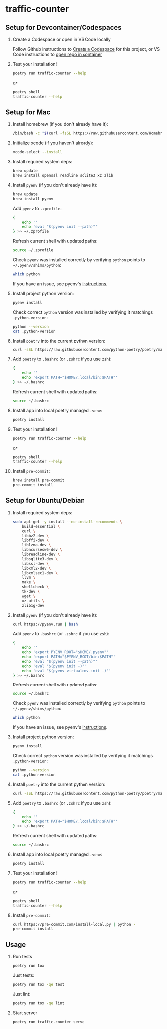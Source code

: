 # traffic-counter

## Setup for Devcontainer/Codespaces

1. Create a Codespace or open in VS Code locally

    Follow Github instructions to [Create a Codespace](https://docs.github.com/en/codespaces/developing-in-codespaces/creating-a-codespace) for this project, or VS Code instructions to [open repo in container](https://code.visualstudio.com/docs/remote/containers-tutorial)

1. Test your installation!

    ```sh
    poetry run traffic-counter --help
    ```

    *or*

    ```sh
    poetry shell
    traffic-counter --help
    ```

## Setup for Mac

1. Install homebrew (if you don't already have it):

    ```sh
    /bin/bash -c "$(curl -fsSL https://raw.githubusercontent.com/Homebrew/install/HEAD/install.sh)"
    ```

1. Initialize xcode (if you haven't already):

    ```sh
    xcode-select --install
    ```

1. Install required system deps:

    ```sh
    brew update
    brew install openssl readline sqlite3 xz zlib
    ```

1. Install `pyenv` (if you don't already have it):

    ```sh
    brew update
    brew install pyenv
    ```

    Add `pyenv` to `.zprofile`:

    ```sh
    {
        echo ''
        echo 'eval "$(pyenv init --path)"'
    } >> ~/.zprofile
    ```

    Refresh current shell with updated paths:

    ```sh
    source ~/.zprofile
    ```

    Check `pyenv` was installed correctly by verifying `python` points to `~/.pyenv/shims/python`:

    ```sh
    which python
    ```

    If you have an issue, see pyenv's [instructions](https://github.com/pyenv/pyenv#basic-github-checkout).

1. Install project python version:

    ```sh
    pyenv install
    ```

    Check correct `python`  version was installed by verifying it matchings `.python-version`:

    ```sh
    python --version
    cat .python-version
    ```

1. Install `poetry` into the current python version:

    ```sh
    curl -sSL https://raw.githubusercontent.com/python-poetry/poetry/master/install-poetry.py | python -
    ```

1. Add `poetry` to `.bashrc` (or `.zshrc` if you use `zsh`):

    ```sh
    {
        echo ''
        echo 'export PATH="$HOME/.local/bin:$PATH"'
    } >> ~/.bashrc
    ```

    Refresh current shell with updated paths:

    ```sh
    source ~/.bashrc
    ```

1. Install app into local poetry managed `.venv`:

    ```sh
    poetry install
    ```

1. Test your installation!

    ```sh
    poetry run traffic-counter --help
    ```

    *or*

    ```sh
    poetry shell
    traffic-counter --help
    ```

1. Install `pre-commit`:

    ```sh
    brew install pre-commit
    pre-commit install
    ```

## Setup for Ubuntu/Debian

1. Install required system deps:

    ```sh
    sudo apt-get -y install --no-install-recommends \
        build-essential \
        curl \
        libbz2-dev \
        libffi-dev \
        liblzma-dev \
        libncursesw5-dev \
        libreadline-dev \
        libsqlite3-dev \
        libssl-dev \
        libxml2-dev \
        libxmlsec1-dev \
        llvm \
        make \
        shellcheck \
        tk-dev \
        wget \
        xz-utils \
        zlib1g-dev
    ```

1. Install `pyenv` (if you don't already have it):

    ```sh
    curl https://pyenv.run | bash
    ```

    Add `pyenv` to `.bashrc` (or `.zshrc` if you use `zsh`):

    ```sh
    {
        echo ''
        echo 'export PYENV_ROOT="$HOME/.pyenv"'
        echo 'export PATH="$PYENV_ROOT/bin:$PATH"'
        echo 'eval "$(pyenv init --path)"'
        echo 'eval "$(pyenv init -)"'
        echo 'eval "$(pyenv virtualenv-init -)"'
    } >> ~/.bashrc
    ```

    Refresh current shell with updated paths:

    ```sh
    source ~/.bashrc
    ```

    Check `pyenv` was installed correctly by verifying `python` points to `~/.pyenv/shims/python`:

    ```sh
    which python
    ```

    If you have an issue, see pyenv's [instructions](https://github.com/pyenv/pyenv#basic-github-checkout).

1. Install project python version:

    ```sh
    pyenv install
    ```

    Check correct `python`  version was installed by verifying it matchings `.python-version`:

    ```sh
    python --version
    cat .python-version
    ```

1. Install `poetry` into the current python version:

    ```sh
    curl -sSL https://raw.githubusercontent.com/python-poetry/poetry/master/install-poetry.py | python -
    ```

1. Add `poetry` to `.bashrc` (or `.zshrc` if you use `zsh`):

    ```sh
    {
        echo ''
        echo 'export PATH="$HOME/.local/bin:$PATH"'
    } >> ~/.bashrc
    ```

    Refresh current shell with updated paths:

    ```sh
    source ~/.bashrc
    ```

1. Install app into local poetry managed `.venv`:

    ```sh
    poetry install
    ```

1. Test your installation!

    ```sh
    poetry run traffic-counter --help
    ```

    *or*

    ```sh
    poetry shell
    traffic-counter --help
    ```

1. Install `pre-commit`:

    ```sh
    curl https://pre-commit.com/install-local.py | python -
    pre-commit install
    ```

## Usage

1. Run tests

    ```sh
    poetry run tox
    ```

    Just tests:

    ```sh
    poetry run tox -qe test
    ```

    Just lint:

    ```sh
    poetry run tox -qe lint
    ```

1. Start server

    ```sh
    poetry run traffic-counter serve
    ```
